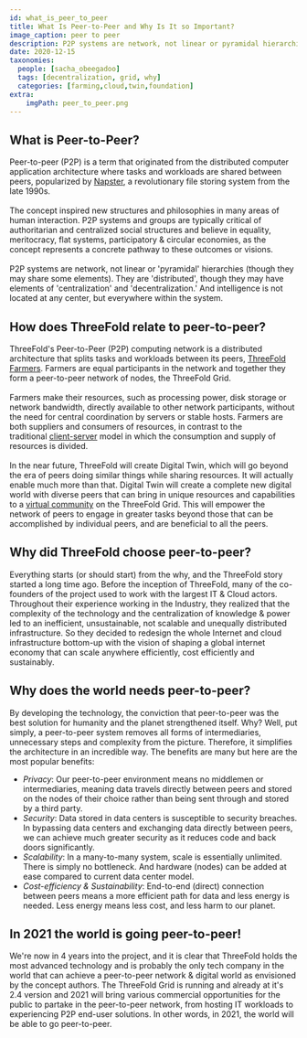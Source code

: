 ```yaml
---
id: what_is_peer_to_peer
title: What Is Peer-to-Peer and Why Is It so Important?
image_caption: peer to peer
description: P2P systems are network, not linear or pyramidal hierarchies (though they may share some elements)..
date: 2020-12-15
taxonomies:
  people: [sacha_obeegadoo]
  tags: [decentralization, grid, why]
  categories: [farming,cloud,twin,foundation]
extra:
    imgPath: peer_to_peer.png
---
```


## What is Peer-to-Peer?

Peer-to-peer (P2P) is a term that originated from the distributed computer application architecture where tasks and workloads are shared between peers, popularized by [Napster](https://en.wikipedia.org/wiki/Napster), a revolutionary file storing system from the late 1990s.
<br/>
<br/>
The concept inspired new structures and philosophies in many areas of human interaction. P2P systems and groups are typically critical of authoritarian and centralized social structures and believe in equality, meritocracy, flat systems, participatory & circular economies, as the concept represents a concrete pathway to these outcomes or visions.
<br/>
<br/>
P2P systems are network, not linear or 'pyramidal' hierarchies (though they may share some elements). They are 'distributed', though they may have elements of 'centralization' and 'decentralization.' And intelligence is not located at any center, but everywhere within the system.

## How does ThreeFold relate to peer-to-peer?

ThreeFold's Peer-to-Peer (P2P) computing network is a distributed architecture that splits tasks and workloads between its peers, [ThreeFold Farmers](https://library.threefold.me/info/tfgrid/#/what_is_farming). Farmers are equal participants in the network and together they form a peer-to-peer network of nodes, the ThreeFold Grid.
<br/>
<br/>
Farmers make their resources, such as processing power, disk storage or network bandwidth, directly available to other network participants, without the need for central coordination by servers or stable hosts. Farmers are both suppliers and consumers of resources, in contrast to the traditional [client-server](https://en.wikipedia.org/wiki/Client-server) model in which the consumption and supply of resources is divided.
<br/>
<br/>
In the near future, ThreeFold will create Digital Twin, which will go beyond the era of peers doing similar things while sharing resources. It will actually enable much more than that. Digital Twin will create a complete new digital world with diverse peers that can bring in unique resources and capabilities to a [virtual community](https://en.wikipedia.org/wiki/Virtual_community) on the ThreeFold Grid. This will empower the network of peers to engage in greater tasks beyond those that can be accomplished by individual peers, and are beneficial to all the peers.

## Why did ThreeFold choose peer-to-peer? 

Everything starts (or should start) from the why, and the ThreeFold story started a long time ago. Before the inception of ThreeFold, many of the co-founders of the project used to work with the largest IT & Cloud actors. Throughout their experience working in the Industry, they realized that the complexity of the technology and the centralization of knowledge & power led to an inefficient, unsustainable, not scalable and unequally distributed infrastructure. So they decided to redesign the whole Internet and cloud infrastructure bottom-up with the vision of shaping a global internet economy that can scale anywhere efficiently, cost efficiently and sustainably. 

## Why does the world needs peer-to-peer? 

By developing the technology, the conviction that peer-to-peer was the best solution for humanity and the planet strengthened itself. Why? Well, put simply, a peer-to-peer system removes all forms of intermediaries, unnecessary steps and complexity from the picture. Therefore, it simplifies the architecture in an incredible way. The benefits are many but here are the most popular benefits:
<br/>

- *Privacy*: Our peer-to-peer environment means no middlemen or intermediaries, meaning data travels directly between peers and stored on the nodes of their choice rather than being sent through and stored by a third party.
- *Security*: Data stored in data centers is susceptible to security breaches. In bypassing data centers and exchanging data directly between peers, we can achieve much greater security as it reduces code and back doors significantly. 
- *Scalability*: In a many-to-many system, scale is essentially unlimited. There is simply no bottleneck. And hardware (nodes) can be added at ease compared to current data center model.
- *Cost-efficiency & Sustainability*: End-to-end (direct) connection between peers means a more efficient path for data and less energy is needed. Less energy means less cost, and less harm to our planet.

## In 2021 the world is going peer-to-peer! 

We're now in 4 years into the project, and it is clear that ThreeFold holds the most advanced technology and is probably the only tech company in the world that can achieve a peer-to-peer network & digital world as envisioned by the concept authors. The ThreeFold Grid is running and already at it's 2.4 version and 2021 will bring various commercial opportunities for the public to partake in the peer-to-peer network, from hosting IT workloads to experiencing P2P end-user solutions. In other words, in 2021, the world will be able to go peer-to-peer.
